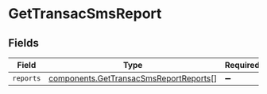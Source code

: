 # GetTransacSmsReport


## Fields

| Field                                                                                        | Type                                                                                         | Required                                                                                     | Description                                                                                  |
| -------------------------------------------------------------------------------------------- | -------------------------------------------------------------------------------------------- | -------------------------------------------------------------------------------------------- | -------------------------------------------------------------------------------------------- |
| `reports`                                                                                    | [components.GetTransacSmsReportReports](../../models/shared/gettransacsmsreportreports.md)[] | :heavy_minus_sign:                                                                           | N/A                                                                                          |
